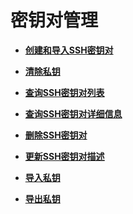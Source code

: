 # 密钥对管理<a name="topic_300000000_0"></a>

-   **[创建和导入SSH密钥对](创建和导入SSH密钥对.md)**  

-   **[清除私钥](清除私钥.md)**  

-   **[查询SSH密钥对列表](查询SSH密钥对列表.md)**  

-   **[查询SSH密钥对详细信息](查询SSH密钥对详细信息.md)**  

-   **[删除SSH密钥对](删除SSH密钥对.md)**  

-   **[更新SSH密钥对描述](更新SSH密钥对描述.md)**  

-   **[导入私钥](导入私钥.md)**  

-   **[导出私钥](导出私钥.md)**  


